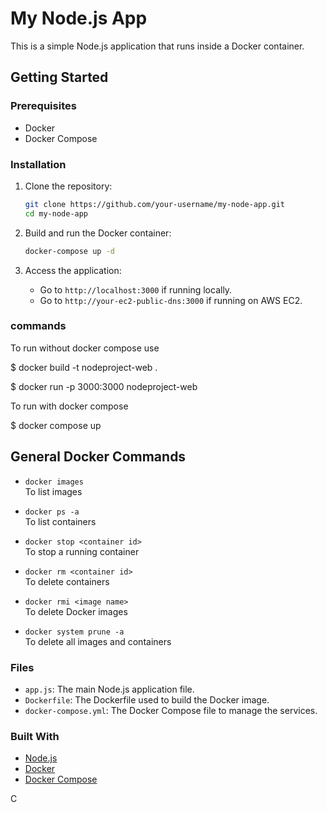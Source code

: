 # My Node.js App

This is a simple Node.js application that runs inside a Docker container.

## Getting Started

### Prerequisites

- Docker
- Docker Compose

### Installation

1. Clone the repository:
    ```sh
    git clone https://github.com/your-username/my-node-app.git
    cd my-node-app
    ```

2. Build and run the Docker container:
    ```sh
    docker-compose up -d
    ```

3. Access the application:
    - Go to `http://localhost:3000` if running locally.
    - Go to `http://your-ec2-public-dns:3000` if running on AWS EC2.

### commands 

 To run without docker compose use

  $ docker build -t nodeproject-web .

  $ docker run -p 3000:3000 nodeproject-web

 To run with docker compose
   
   $ docker compose up

## General Docker Commands

- `docker images`  
  To list images

- `docker ps -a`  
  To list containers

- `docker stop <container id>`  
  To stop a running container

- `docker rm <container id>`  
  To delete containers

- `docker rmi <image name>`  
  To delete Docker images

- `docker system prune -a`  
  To delete all images and containers





### Files

- `app.js`: The main Node.js application file.
- `Dockerfile`: The Dockerfile used to build the Docker image.
- `docker-compose.yml`: The Docker Compose file to manage the services.

### Built With

- [Node.js](https://nodejs.org/)
- [Docker](https://www.docker.com/)
- [Docker Compose](https://docs.docker.com/compose/)

C
